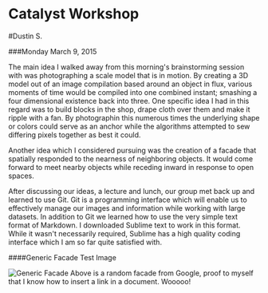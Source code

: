 # Catalyst Workshop

#Dustin S.

###Monday March 9, 2015

The main idea I walked away from this morning's brainstorming session with was photographing a scale model that is in motion.  By creating a 3D model out of an image compilation based around an object in flux, various moments of time would be compiled into one combined instant; smashing a four dimensional existence back into three.  One specific idea I had in this regard was to build blocks in the shop, drape cloth over them and make it ripple with a fan.  By photographin this numerous times the underlying shape or colors could serve as an anchor while the algorithms attempted to sew differing pixels together as best it could.

Another idea which I considered pursuing was the creation of a facade that spatially responded to the nearness of neighboring objects.  It would come forward to meet nearby objects while receding inward in response to open spaces.

After discussing our ideas, a lecture and lunch, our group met back up and learned to use Git.  Git is a programming interface which will enable us to effectively manage our images and information while working with large datasets.  In addition to Git we learned how to use the very simple text format of Markdown.  I downloaded Sublime text to work in this format.  While it wasn't necessarily required, Sublime has a high quality coding interface which I am so far quite satisfied with.

####Generic Facade Test Image

![Generic Facade](https://github.com/schip062/Catalyst/blob/master/generic_facade.jpg)
Above is a random facade from Google, proof to myself that I know how to insert a link in a document.  Wooooo!

